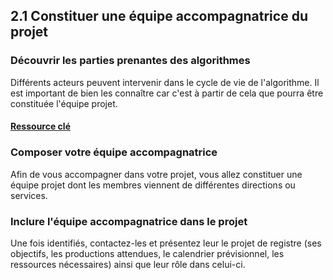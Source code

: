 ## 2.1 Constituer une équipe accompagnatrice du projet

### Découvrir les parties prenantes des algorithmes

Différents acteurs peuvent intervenir dans le cycle de vie de l'algorithme. Il est important de bien les connaître car c'est à partir de cela que pourra être constituée l'équipe projet.

#### [Ressource clé](https://nx12829.your-storageshare.de/s/WajysnNqWd8PBNf)

### Composer votre équipe accompagnatrice

Afin de vous accompagner dans votre projet, vous allez constituer une équipe projet dont les membres viennent de différentes directions ou services. 

### Inclure l'équipe accompagnatrice dans le projet

Une fois identifiés,  contactez-les et présentez leur le projet de registre (ses objectifs, les productions attendues, le calendrier prévisionnel, les ressources nécessaires) ainsi que leur rôle dans celui-ci.
